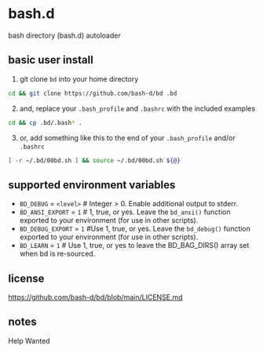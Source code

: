 # bash.d

bash directory (bash.d) autoloader

## basic user install

1) git clone `bd` into your home directory

```sh
cd && git clone https://github.com/bash-d/bd .bd
```

2) and, replace your `.bash_profile` and `.bashrc` with the included examples

```sh
cd && cp .bd/.bash* .
```

3) or, add something like this to the end of your `.bash_profile` and/or `.bashrc`

```sh
[ -r ~/.bd/00bd.sh ] && source ~/.bd/00bd.sh ${@}
```

## supported environment variables

* `BD_DEBUG` = `<level>` # Integer > 0.  Enable additional output to stderr.
* `BD_ANSI_EXPORT` = `1` # 1, true, or yes. Leave the `bd_ansi()` function exported to your environment (for use in other scripts).
* `BD_DEBUG_EXPORT` = `1` #Use 1, true, or yes. Leave the `bd_debug()` function exported to your environment (for use in other scripts).
* `BD_LEARN` = `1` # Use 1, true, or yes to leave the BD_BAG_DIRS() array set when bd is re-sourced.

## license

https://github.com/bash-d/bd/blob/main/LICENSE.md

## notes

Help Wanted
